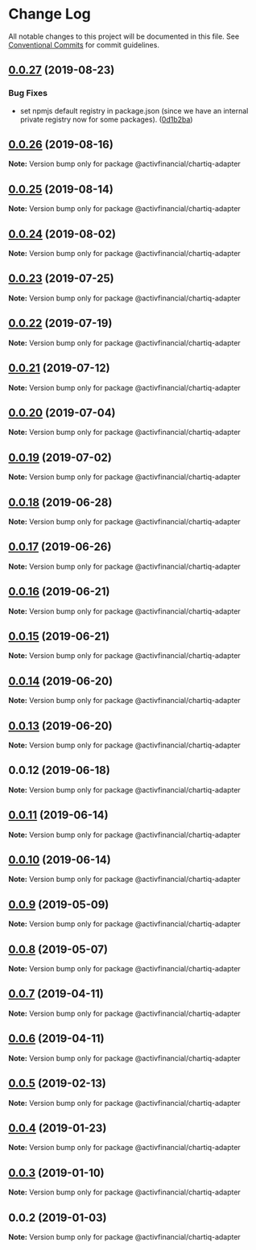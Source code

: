# Change Log

All notable changes to this project will be documented in this file.
See [Conventional Commits](https://conventionalcommits.org) for commit guidelines.

## [0.0.27](https://github.com/activfinancial/cg-api-examples/compare/@activfinancial/chartiq-adapter@0.0.26...@activfinancial/chartiq-adapter@0.0.27) (2019-08-23)


### Bug Fixes

* set npmjs default registry in package.json (since we have an internal private registry now for some packages). ([0d1b2ba](https://github.com/activfinancial/cg-api-examples/commit/0d1b2ba))





## [0.0.26](https://github.com/activfinancial/cg-api-examples/compare/@activfinancial/chartiq-adapter@0.0.25...@activfinancial/chartiq-adapter@0.0.26) (2019-08-16)

**Note:** Version bump only for package @activfinancial/chartiq-adapter





## [0.0.25](https://github.com/activfinancial/cg-api-examples/compare/@activfinancial/chartiq-adapter@0.0.24...@activfinancial/chartiq-adapter@0.0.25) (2019-08-14)

**Note:** Version bump only for package @activfinancial/chartiq-adapter





## [0.0.24](https://github.com/activfinancial/cg-api-examples/compare/@activfinancial/chartiq-adapter@0.0.23...@activfinancial/chartiq-adapter@0.0.24) (2019-08-02)

**Note:** Version bump only for package @activfinancial/chartiq-adapter





## [0.0.23](https://github.com/activfinancial/cg-api-examples/compare/@activfinancial/chartiq-adapter@0.0.22...@activfinancial/chartiq-adapter@0.0.23) (2019-07-25)

**Note:** Version bump only for package @activfinancial/chartiq-adapter





## [0.0.22](https://github.com/activfinancial/cg-api-examples/compare/@activfinancial/chartiq-adapter@0.0.21...@activfinancial/chartiq-adapter@0.0.22) (2019-07-19)

**Note:** Version bump only for package @activfinancial/chartiq-adapter





## [0.0.21](https://github.com/activfinancial/cg-api-examples/compare/@activfinancial/chartiq-adapter@0.0.20...@activfinancial/chartiq-adapter@0.0.21) (2019-07-12)

**Note:** Version bump only for package @activfinancial/chartiq-adapter





## [0.0.20](https://github.com/activfinancial/cg-api-examples/compare/@activfinancial/chartiq-adapter@0.0.19...@activfinancial/chartiq-adapter@0.0.20) (2019-07-04)

**Note:** Version bump only for package @activfinancial/chartiq-adapter





## [0.0.19](https://github.com/activfinancial/cg-api-examples/compare/@activfinancial/chartiq-adapter@0.0.18...@activfinancial/chartiq-adapter@0.0.19) (2019-07-02)

**Note:** Version bump only for package @activfinancial/chartiq-adapter





## [0.0.18](https://github.com/activfinancial/cg-api-examples/compare/@activfinancial/chartiq-adapter@0.0.17...@activfinancial/chartiq-adapter@0.0.18) (2019-06-28)

**Note:** Version bump only for package @activfinancial/chartiq-adapter





## [0.0.17](https://github.com/activfinancial/cg-api-examples/compare/@activfinancial/chartiq-adapter@0.0.16...@activfinancial/chartiq-adapter@0.0.17) (2019-06-26)

**Note:** Version bump only for package @activfinancial/chartiq-adapter





## [0.0.16](https://github.com/activfinancial/cg-api-examples/compare/@activfinancial/chartiq-adapter@0.0.15...@activfinancial/chartiq-adapter@0.0.16) (2019-06-21)

**Note:** Version bump only for package @activfinancial/chartiq-adapter





## [0.0.15](https://github.com/activfinancial/cg-api-examples/compare/@activfinancial/chartiq-adapter@0.0.14...@activfinancial/chartiq-adapter@0.0.15) (2019-06-21)

**Note:** Version bump only for package @activfinancial/chartiq-adapter





## [0.0.14](https://github.com/activfinancial/cg-api/compare/@activfinancial/chartiq-adapter@0.0.13...@activfinancial/chartiq-adapter@0.0.14) (2019-06-20)

**Note:** Version bump only for package @activfinancial/chartiq-adapter





## [0.0.13](https://github.com/activfinancial/cg-api/compare/@activfinancial/chartiq-adapter@0.0.12...@activfinancial/chartiq-adapter@0.0.13) (2019-06-20)

**Note:** Version bump only for package @activfinancial/chartiq-adapter





## 0.0.12 (2019-06-18)

**Note:** Version bump only for package @activfinancial/chartiq-adapter





## [0.0.11](https://github.com/activfinancial/cg-api/compare/@activfinancial/chartiq-adapter@0.0.10...@activfinancial/chartiq-adapter@0.0.11) (2019-06-14)

**Note:** Version bump only for package @activfinancial/chartiq-adapter





## [0.0.10](https://github.com/activfinancial/cg-api/compare/@activfinancial/chartiq-adapter@0.0.9...@activfinancial/chartiq-adapter@0.0.10) (2019-06-14)

**Note:** Version bump only for package @activfinancial/chartiq-adapter





## [0.0.9](https://github.com/activfinancial/cg-api/compare/@activfinancial/chartiq-adapter@0.0.8...@activfinancial/chartiq-adapter@0.0.9) (2019-05-09)

**Note:** Version bump only for package @activfinancial/chartiq-adapter





## [0.0.8](https://github.com/activfinancial/cg-api/compare/@activfinancial/chartiq-adapter@0.0.7...@activfinancial/chartiq-adapter@0.0.8) (2019-05-07)

**Note:** Version bump only for package @activfinancial/chartiq-adapter





## [0.0.7](https://github.com/activfinancial/cg-api/compare/@activfinancial/chartiq-adapter@0.0.5...@activfinancial/chartiq-adapter@0.0.7) (2019-04-11)

**Note:** Version bump only for package @activfinancial/chartiq-adapter





## [0.0.6](https://github.com/activfinancial/cg-api/compare/@activfinancial/chartiq-adapter@0.0.5...@activfinancial/chartiq-adapter@0.0.6) (2019-04-11)

**Note:** Version bump only for package @activfinancial/chartiq-adapter





## [0.0.5](https://github.com/activfinancial/cg-api/compare/@activfinancial/chartiq-adapter@0.0.4...@activfinancial/chartiq-adapter@0.0.5) (2019-02-13)

**Note:** Version bump only for package @activfinancial/chartiq-adapter





## [0.0.4](https://github.com/activfinancial/cg-api/compare/@activfinancial/chartiq-adapter@0.0.3...@activfinancial/chartiq-adapter@0.0.4) (2019-01-23)

**Note:** Version bump only for package @activfinancial/chartiq-adapter





## [0.0.3](https://github.com/activfinancial/cg-api/compare/@activfinancial/chartiq-adapter@0.0.2...@activfinancial/chartiq-adapter@0.0.3) (2019-01-10)

**Note:** Version bump only for package @activfinancial/chartiq-adapter





## 0.0.2 (2019-01-03)

**Note:** Version bump only for package @activfinancial/chartiq-adapter
